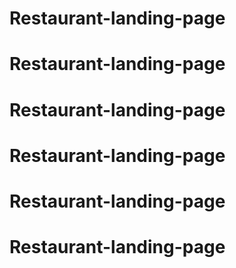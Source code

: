 # Restaurant-landing-page
# Restaurant-landing-page
# Restaurant-landing-page
# Restaurant-landing-page
# Restaurant-landing-page
# Restaurant-landing-page
